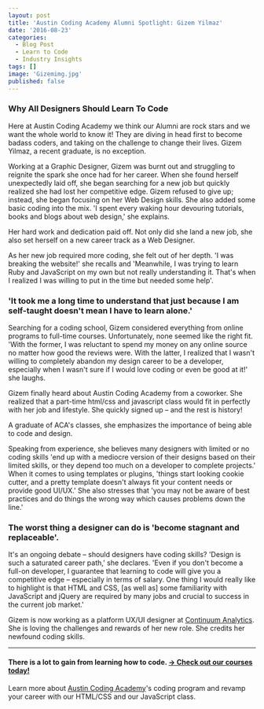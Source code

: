 ```yaml
---
layout: post
title: 'Austin Coding Academy Alumni Spotlight: Gizem Yilmaz'
date: '2016-08-23'
categories:
  - Blog Post
  - Learn to Code
  - Industry Insights
tags: []
image: 'Gizemimg.jpg'
published: false
---
```





<!-- # Pretty Isn't Functional -->
<!-- The above line doesn't have any content so not sure if it this heading supposed to be diplayed -->






### Why All Designers Should Learn To Code










Here at Austin Coding Academy we think our Alumni are rock stars and we want the whole world to know it! They are diving in head first to become badass coders, and taking on the challenge to change their lives. Gizem Yilmaz, a recent graduate, is no exception.

Working at a Graphic Designer, Gizem was burnt out and struggling to reignite the spark she once had for her career. When she found herself unexpectedly laid off, she began searching for a new job but quickly realized she had lost her competitive edge. Gizem refused to give up; instead, she began focusing on her Web Design skills. She also added some basic coding into the mix. 'I spent every waking hour devouring tutorials, books and blogs about web design,' she explains.

Her hard work and dedication paid off. Not only did she land a new job, she also set herself on a new career track as a Web Designer.

As her new job required more coding, she felt out of her depth. 'I was breaking the website!' she recalls and 'Meanwhile, I was trying to learn Ruby and JavaScript on my own but not really understanding it. That's when I realized I was willing to put in the time but needed some help'.







### 'It took me a long time to understand that just because I am self-taught doesn't mean I have to learn alone.'




Searching for a coding school, Gizem considered everything from online programs to full-time courses. Unfortunately, none seemed like the right fit. 'With the former, I was reluctant to spend my money on any online source no matter how good the reviews were. With the latter, I realized that I wasn't willing to completely abandon my design career to be a developer, especially when I wasn't sure if I would love coding or even be good at it!' she laughs.



Gizem finally heard about Austin Coding Academy from a coworker. She realized that a part-time html/css and javascript class would fit in perfectly with her job and lifestyle. She quickly signed up – and the rest is history!

A graduate of ACA's classes, she emphasizes the importance of being able to code and design.

Speaking from experience, she believes many designers with limited or no coding skills 'end up with a mediocre version of their designs based on their limited skills, or they depend too much on a developer to complete projects.' When it comes to using templates or plugins, 'things start looking cookie cutter, and a pretty template doesn't always fit your content needs or provide good UI/UX.' She also stresses that 'you may not be aware of best practices and do things the wrong way which causes problems down the line.'



### The worst thing a designer can do is 'become stagnant and replaceable'.





It's an ongoing debate – should designers have coding skills? 'Design is such a saturated career path,' she declares. 'Even if you don't become a full-on developer, I guarantee that learning to code will give you a competitive edge – especially in terms of salary. One thing I would really like to highlight is that HTML and CSS, [as well as] some familiarity with JavaScript and jQuery are required by many jobs and crucial to success in the current job market.'

Gizem is now working as a platform UX/UI designer at [Continuum Analytics](https://www.continuum.io/). She is loving the challenges and rewards of her new role. She credits her newfound coding skills.









--------------------------------------------------------------------------------

#### **There is a lot to gain from learning how to code.** [→ Check out our courses today!](//www.austincodingacademy.com/courses)



Learn more about [Austin Coding Academy](//www.austincodingacademy.com/)'s coding program and revamp your career with our HTML/CSS and our JavaScript class.

